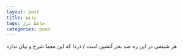 ```yaml
---
layout: post
title: حافظ
tags: حافظ غزل
categories: poem
---
```


هر شبنمی در این ره صد بحر آتشین است / دردا که این معما شرح و بیان ندارد